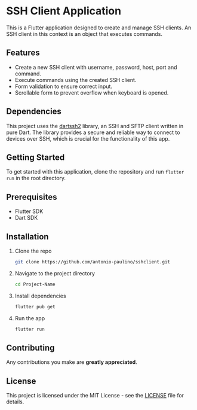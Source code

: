 # SSH Client Application

This is a Flutter application designed to create and manage SSH clients. An SSH client in this context is an object that executes commands.

## Features

- Create a new SSH client with username, password, host, port and command.
- Execute commands using the created SSH client.
- Form validation to ensure correct input.
- Scrollable form to prevent overflow when keyboard is opened.

## Dependencies
This project uses the [dartssh2](https://github.com/TerminalStudio/dartssh2) library, an SSH and SFTP client written in pure Dart. The library provides a secure and reliable way to connect to devices over SSH, which is crucial for the functionality of this app.

## Getting Started

To get started with this application, clone the repository and run `flutter run` in the root directory.

## Prerequisites

- Flutter SDK
- Dart SDK

## Installation

1. Clone the repo
   ```sh
   git clone https://github.com/antonio-paulino/sshclient.git
2. Navigate to the project directory
   ```sh
   cd Project-Name
3. Install dependencies
    ```sh
    flutter pub get
4. Run the app
    ```sh
    flutter run
    ```

## Contributing
Any contributions you make are **greatly appreciated**.

## License

This project is licensed under the MIT License - see the [LICENSE](LICENSE) file for details.

